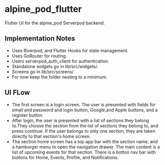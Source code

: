 # alpine_pod_flutter

Flutter UI for the alpine_pod Serverpod backend.

## Implementation Notes

* Uses Riverpod, and Flutter Hooks for state management.
* Uses GoRouter for routing.
* Users serverpod_auth_client for authentication.
* Standalone widgets go in lib/src/widgets/.
* Screens go in lib/src/screens/
* For now keep the folder nesting to a minimum.


## UI FLow

* The first screen is a login screen. The user is presented with fields for email and password and login button, Google,and Apple buttons, and a register button.
* After login, the user is presented with a list of sections they belong to.They choose the section from the list of sections they belong to, and press continue.  If the user belongs to only one section, they are taken directly to that section's home screen.
* The section home screen has a top app bar with the section name, and a hamburger menu to open the navigation drawer. The main content is a list of upcoming events for that section. There is a botton nav bar with buttons for Home, Events, Profile, and Notifications.